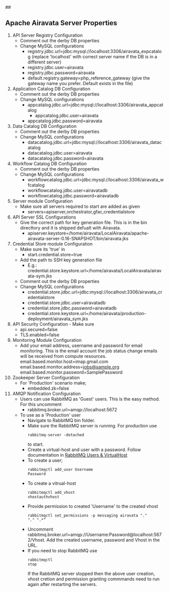 ##<h2 id="airavata-properties.md">Apache Airavata Server Properties</h2>
1.  API Server Registry Configuration
	- Comment out the derby DB properties
	- Change MySQL configurations
		- registry.jdbc.url=jdbc:mysql://localhost:3306/airavata_expcatalog (replace 'localhost' with correct server name if the DB is in a different server)
		- registry.jdbc.user=airavata
		- registry.jdbc.password=airavata
		- default.registry.gateway=php_reference_gateway (give the gateway name you prefer. Default exists in the file)
2.  Application Catalog DB Configuration
   	- Comment out the derby DB properties
   	- Change MySQL configurations
   		- appcatalog.jdbc.url=jdbc:mysql://localhost:3306/airavata_appcatalog
          - appcatalog.jdbc.user=airavata
         - appcatalog.jdbc.password=airavata
3.  Data Catalog DB Configuration
    - Comment out the derby DB properties
    - Change MySQL configurations
    	- datacatalog.jdbc.url=jdbc:mysql://localhost:3306/airavata_datacatalog
        - datacatalog.jdbc.user=airavata
        - datacatalog.jdbc.password=airavata
4.  Workflow Catalog DB Configuration
	- Comment out the derby DB properties
    - Change MySQL configurations
		- workflowcatalog.jdbc.url=jdbc:mysql://localhost:3306/airavata_wfcatalog
      	- workflowcatalog.jdbc.user=airavatadb
      	- workflowcatalog.jdbc.password=airavatadb
5.  Server module Configuration
	- Make sure all servers required to start are added as given
		- servers=apiserver,orchestrator,gfac,credentialstore
6.  API Server SSL Configurations
	- Give the correct path for key generation file. This is in the bin directtory and it is shipped defualt with Airavata.
		- apiserver.keystore=/home/airavata/LocalAiravata/apache-airavata-server-0.16-SNAPSHOT/bin/airavata.jks
7.  Credential Store module Configuration
	- Make sure its 'true' in
		- start.credential.store=true
	- Add the path to SSH key generation file
		- E.g.: credential.store.keystore.url=/home/airavata/LocalAiravata/airavata-sym.jks
	- Comment out the derby DB properties
    - Change MySQL configurations
        - credential.store.jdbc.url=jdbc:mysql://localhost:3306/airavata_credentialstore
        - credential.store.jdbc.user=airavatadb
        - credential.store.jdbc.password=airavatadb
		- credential.store.keystore.url=/home/airavata/production-deployment/airavata_sym.jks
8.   API Security Configuration
	- Make sure
		- api.secured=false
		- TLS.enabled=false
9.  Monitoring Module Configuration
      - Add your email address, username and password for email monitoring. This is the email account the job status change emails will be received from compute resources.
                 email.based.monitor.host=imap.gmail.com
                 email.based.monitor.address=jobs@sample.org
                 email.based.monitor.password=SamplePassword
10. Zookeeper Server Configuration
	- For 'Production' scenario make;
		- embedded.zk=false
11. AMQP Notification Configuration
	- Users can use RabbitMQ as 'Guest' users. This is the easy method. For this uncomment
		- rabbitmq.broker.url=amqp://localhost:5672
	- To use as a 'Production' user
		- Navigate to RabbitMQ bin folder.
		- Make sure the RabbitMQ server is running. For production use <pre><code>rabbitmq-server -detached</code></pre> to start.
		- Create a virtual-host and user with a password. Follow documentation in <a href="http://blog.dtzq.com/2012/06/rabbitmq-users-and-virtual-hosts.html" target="_blank">RabbitMQ Users & VirtualHost</a>
		- To create a user; <pre><code>rabbitmqctl add_user Username Password</code></pre>
		- To create a vitrual-host <pre><code>rabbitmqctl add_vhost vhostauthvhost</code></pre>
		- Provide permission to created 'Username'  to the created vhost <pre><code>rabbitmqctl set_permissions -p messaging airavata ".*" ".*" ".*”</code></pre>
		- Uncomment rabbitmq.broker.url=amqp://Username:Password@localhost:5672/Vhost. Add the created username, password and Vhost in the URL.
		- If you need to stop RabbitMQ use <pre><code>rabbitmqctl stop</code></pre>
		If the RabbitMQ server stopped then the above user creation, vhost cretion and permission granting commmands need to run again after restarting the servers.
